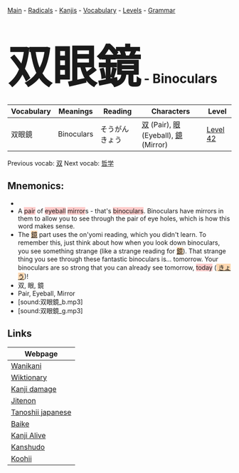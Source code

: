 <style> bigfont {font-size: 100px}</style>
[Main](../README.md) -
[Radicals](../radicals.md) -
[Kanjis](../kanjis.md) -
[Vocabulary](../vocabulary.md) -
[Levels](../levels.md) -
[Grammar](../grammar.md)
# <bigfont> 双眼鏡</bigfont> - Binoculars 

| Vocabulary | Meanings | Reading | Characters | Level |
| --- | --- | --- | --- | --- |
| 双眼鏡 | Binoculars | そうがんきょう |  [双](../kanjis/双.md) (Pair), [眼](../kanjis/眼.md) (Eyeball), [鏡](../kanjis/鏡.md) (Mirror) | [Level 42](../levels/wk_level42.md) |

Previous vocab: [双](双.md) Next vocab: [哲学](哲学.md) 

## Mnemonics:

* 
* A <span style="background-color:#ffcccb"> pair</span> of <span style="background-color:#ffcccb"> eyeball</span> <span style="background-color:#ffcccb"> mirror</span>s - that's <span style="background-color:#ffcccb"> binoculars</span>. Binoculars have mirrors in them to allow you to see through the pair of eye holes, which is how this word makes sense.
* The <span style="background-color:#fed8b1"> [鏡](https://jisho.org/search/鏡)</span> part uses the on'yomi reading, which you didn't learn. To remember this, just think about how when you look down binoculars, you see something strange (like a strange reading for <span style="background-color:#fed8b1"> [鏡](https://jisho.org/search/鏡)</span>). That strange thing you see through these fantastic binoculars is... tomorrow. Your binoculars are so strong that you can already see tomorrow, <span style="background-color:#ffcccb"> today</span> (<span style="background-color:#fed8b1"> [きょう](https://jisho.org/search/きょう)</span>)!
* 双, 眼, 鏡
* Pair, Eyeball, Mirror
* [sound:双眼鏡_b.mp3]
* [sound:双眼鏡_g.mp3]


## Links 

| Webpage |
| --- |
| [Wanikani          ](https://www.wanikani.com/kanji/双眼鏡) |
| [Wiktionary        ](https://en.wiktionary.org/wiki/双眼鏡) |
| [Kanji damage      ](http://www.kanjidamage.com/kanji/search?utf8=✓&q=双眼鏡) |
| [Jitenon           ](https://jitenon.com/kanji/双眼鏡) |
| [Tanoshii japanese ](https://www.tanoshiijapanese.com/dictionary/kanji.cfm?k=双眼鏡) |
| [Baike             ](https://baike.baidu.com/item/双眼鏡) |
| [Kanji Alive       ](https://app.kanjialive.com/双眼鏡) |
| [Kanshudo          ](https://www.kanshudo.com/searchmn?q=双眼鏡) |
| [Koohii            ](https://kanji.koohii.com/study/kanji/双眼鏡) |
